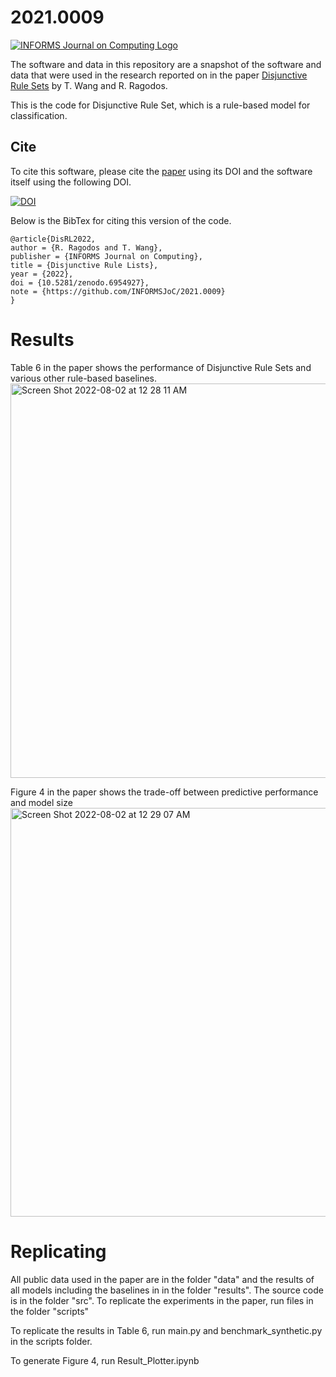 # 2021.0009

[![INFORMS Journal on Computing Logo](https://INFORMSJoC.github.io/logos/INFORMS_Journal_on_Computing_Header.jpg)](https://pubsonline.informs.org/journal/ijoc)

The software and data in this repository are a snapshot of the software and data
that were used in the research reported on in the paper 
[Disjunctive Rule Sets](https://doi.org/) 
by T. Wang and R. Ragodos. 

This is the code for Disjunctive Rule Set, which is a rule-based model for classification.

## Cite
To cite this software, please cite the [paper](https://doi.org/) using its DOI and the software itself using the following DOI.

[![DOI](https://zenodo.org/badge/DOI/10.5281/zenodo.6954927.svg)](https://doi.org/10.5281/zenodo.6954927)

Below is the BibTex for citing this version of the code.

```
@article{DisRL2022,
author = {R. Ragodos and T. Wang},
publisher = {INFORMS Journal on Computing},
title = {Disjunctive Rule Lists},
year = {2022},
doi = {10.5281/zenodo.6954927},
note = {https://github.com/INFORMSJoC/2021.0009}
}
```



# Results

Table 6 in the paper shows the performance of Disjunctive Rule Sets and various other rule-based  baselines. 
<img width="631" alt="Screen Shot 2022-08-02 at 12 28 11 AM" src="https://user-images.githubusercontent.com/3459074/182298648-0860305d-ea47-4543-8acc-ef45c028683a.png">


Figure 4 in the paper shows the trade-off between predictive performance and model size
<img width="654" alt="Screen Shot 2022-08-02 at 12 29 07 AM" src="https://user-images.githubusercontent.com/3459074/182298760-b3729b83-382a-42df-b9bd-0fdeff0b0a4c.png">


# Replicating

All public data used in the paper are in the folder "data" and the results of all models including the baselines in in the folder "results". The source code is in the folder "src". To replicate the experiments in the paper, run files in the folder "scripts"

To replicate the results in Table 6, run main.py and benchmark_synthetic.py in the scripts folder.

To generate Figure 4, run Result_Plotter.ipynb
